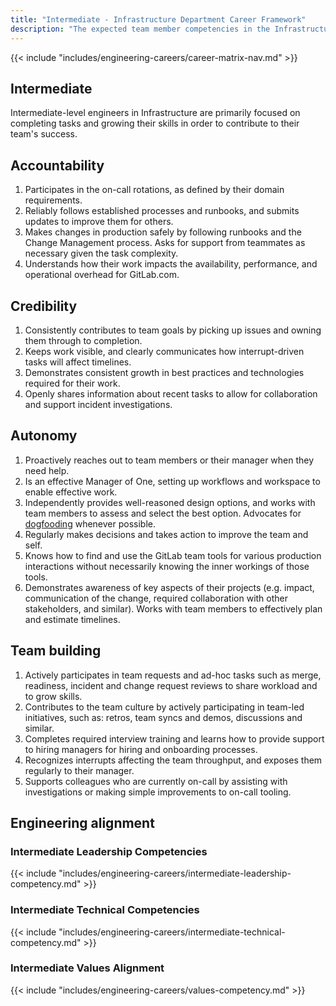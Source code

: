 ```yaml
---
title: "Intermediate - Infrastructure Department Career Framework"
description: "The expected team member competencies in the Infrastructure department at GitLab for the Intermediate job level."
---
```


{{< include "includes/engineering-careers/career-matrix-nav.md" >}}

## Intermediate

Intermediate-level engineers in Infrastructure are primarily focused on completing tasks and growing their skills in order to contribute to their team's success.

## Accountability

1. Participates in the on-call rotations, as defined by their domain requirements.
1. Reliably follows established processes and runbooks, and submits updates to improve them for others.
1. Makes changes in production safely by following runbooks and the Change Management process. Asks for support from teammates as necessary given the task complexity.
1. Understands how their work impacts the availability, performance, and operational overhead for GitLab.com.

## Credibility

1. Consistently contributes to team goals by picking up issues and owning them through to completion.
1. Keeps work visible, and clearly communicates how interrupt-driven tasks will affect timelines.
1. Demonstrates consistent growth in best practices and technologies required for their work.
1. Openly shares information about recent tasks to allow for collaboration and support incident investigations.

## Autonomy

1. Proactively reaches out to team members or their manager when they need help.
1. Is an effective Manager of One, setting up workflows and workspace to enable effective work.
1. Independently provides well-reasoned design options, and works with team members to assess and select the best option. Advocates for [dogfooding](/handbook/engineering/infrastructure/#dogfooding) whenever possible.
1. Regularly makes decisions and takes action to improve the team and self.
1. Knows how to find and use the GitLab team tools for various production interactions without necessarily knowing the inner workings of those tools.
1. Demonstrates awareness of key aspects of their projects (e.g. impact, communication of the change, required collaboration with other stakeholders, and similar). Works with team members to effectively plan and estimate timelines.

## Team building

1. Actively participates in team requests and ad-hoc tasks such as merge, readiness, incident and change request reviews to share workload and to grow skills.
1. Contributes to the team culture by actively participating in team-led initiatives, such as: retros, team syncs and demos, discussions and similar.
1. Completes required interview training and learns how to provide support to hiring managers for hiring and onboarding processes.
1. Recognizes interrupts affecting the team throughput, and exposes them regularly to their manager.
1. Supports colleagues who are currently on-call by assisting with investigations or making simple improvements to on-call tooling.

## Engineering alignment

### Intermediate Leadership Competencies

{{< include "includes/engineering-careers/intermediate-leadership-competency.md" >}}
  
### Intermediate Technical Competencies

{{< include "includes/engineering-careers/intermediate-technical-competency.md" >}}

### Intermediate Values Alignment

{{< include "includes/engineering-careers/values-competency.md" >}}
